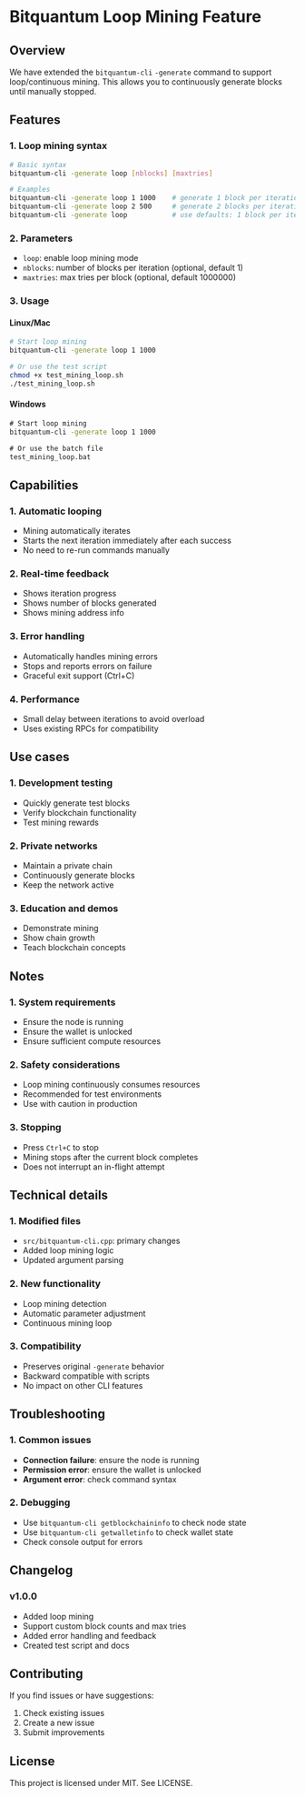 # Bitquantum Loop Mining Feature

## Overview

We have extended the `bitquantum-cli` `-generate` command to support loop/continuous mining. This allows you to continuously generate blocks until manually stopped.

## Features

### 1. Loop mining syntax
```bash
# Basic syntax
bitquantum-cli -generate loop [nblocks] [maxtries]

# Examples
bitquantum-cli -generate loop 1 1000    # generate 1 block per iteration, max 1000 tries
bitquantum-cli -generate loop 2 500     # generate 2 blocks per iteration, max 500 tries
bitquantum-cli -generate loop           # use defaults: 1 block per iteration
```

### 2. Parameters
- `loop`: enable loop mining mode
- `nblocks`: number of blocks per iteration (optional, default 1)
- `maxtries`: max tries per block (optional, default 1000000)

### 3. Usage

#### Linux/Mac
```bash
# Start loop mining
bitquantum-cli -generate loop 1 1000

# Or use the test script
chmod +x test_mining_loop.sh
./test_mining_loop.sh
```

#### Windows
```cmd
# Start loop mining
bitquantum-cli -generate loop 1 1000

# Or use the batch file
test_mining_loop.bat
```

## Capabilities

### 1. Automatic looping
- Mining automatically iterates
- Starts the next iteration immediately after each success
- No need to re-run commands manually

### 2. Real-time feedback
- Shows iteration progress
- Shows number of blocks generated
- Shows mining address info

### 3. Error handling
- Automatically handles mining errors
- Stops and reports errors on failure
- Graceful exit support (Ctrl+C)

### 4. Performance
- Small delay between iterations to avoid overload
- Uses existing RPCs for compatibility

## Use cases

### 1. Development testing
- Quickly generate test blocks
- Verify blockchain functionality
- Test mining rewards

### 2. Private networks
- Maintain a private chain
- Continuously generate blocks
- Keep the network active

### 3. Education and demos
- Demonstrate mining
- Show chain growth
- Teach blockchain concepts

## Notes

### 1. System requirements
- Ensure the node is running
- Ensure the wallet is unlocked
- Ensure sufficient compute resources

### 2. Safety considerations
- Loop mining continuously consumes resources
- Recommended for test environments
- Use with caution in production

### 3. Stopping
- Press `Ctrl+C` to stop
- Mining stops after the current block completes
- Does not interrupt an in-flight attempt

## Technical details

### 1. Modified files
- `src/bitquantum-cli.cpp`: primary changes
- Added loop mining logic
- Updated argument parsing

### 2. New functionality
- Loop mining detection
- Automatic parameter adjustment
- Continuous mining loop

### 3. Compatibility
- Preserves original `-generate` behavior
- Backward compatible with scripts
- No impact on other CLI features

## Troubleshooting

### 1. Common issues
- **Connection failure**: ensure the node is running
- **Permission error**: ensure the wallet is unlocked
- **Argument error**: check command syntax

### 2. Debugging
- Use `bitquantum-cli getblockchaininfo` to check node state
- Use `bitquantum-cli getwalletinfo` to check wallet state
- Check console output for errors

## Changelog

### v1.0.0
- Added loop mining
- Support custom block counts and max tries
- Added error handling and feedback
- Created test script and docs

## Contributing

If you find issues or have suggestions:
1. Check existing issues
2. Create a new issue
3. Submit improvements

## License

This project is licensed under MIT. See LICENSE.
